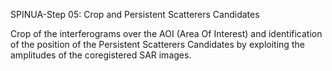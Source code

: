 SPINUA-Step 05: Crop and Persistent Scatterers Candidates

Crop of the interferograms over the AOI (Area Of Interest) and identification of the position of the Persistent Scatterers Candidates by exploiting the amplitudes of the coregistered SAR images.

